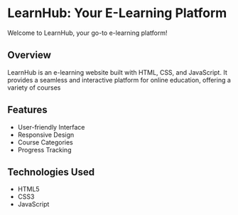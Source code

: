 # LearnHub: Your E-Learning Platform

Welcome to LearnHub, your go-to e-learning platform!

## Overview

LearnHub is an e-learning website built with HTML, CSS, and JavaScript. It provides a seamless and interactive platform for online education, offering a variety of courses

## Features

- User-friendly Interface
- Responsive Design
- Course Categories
- Progress Tracking

## Technologies Used

- HTML5
- CSS3
- JavaScript

